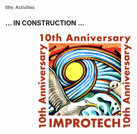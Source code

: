 title: Activities

##  ... IN CONSTRUCTION ...

<p align="center">
  <img src="../images/Logo_improtech_anniv.png" width="300">
</p>
